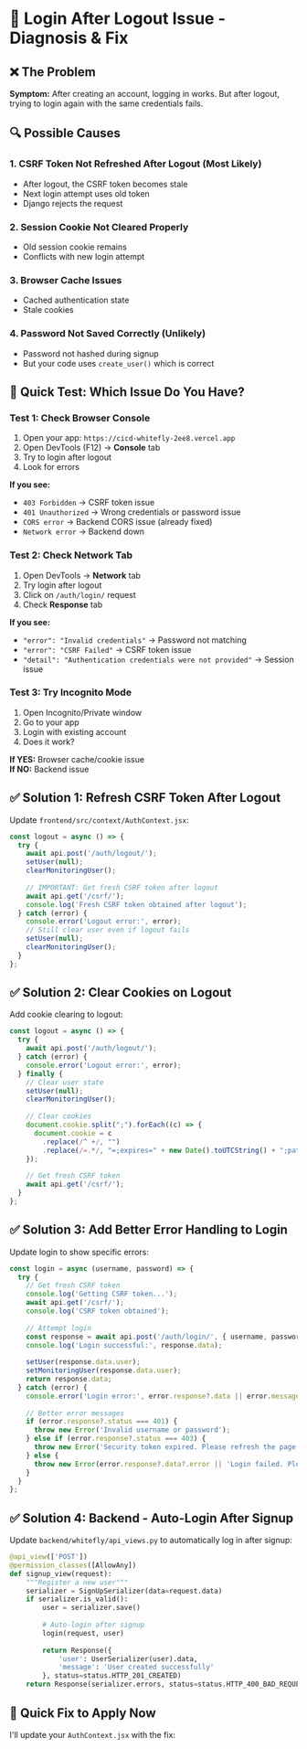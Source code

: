 # 🔐 Login After Logout Issue - Diagnosis & Fix

## ❌ The Problem

**Symptom:** After creating an account, logging in works. But after logout, trying to login again with the same credentials fails.

## 🔍 Possible Causes

### **1. CSRF Token Not Refreshed After Logout (Most Likely)**
- After logout, the CSRF token becomes stale
- Next login attempt uses old token
- Django rejects the request

### **2. Session Cookie Not Cleared Properly**
- Old session cookie remains
- Conflicts with new login attempt

### **3. Browser Cache Issues**
- Cached authentication state
- Stale cookies

### **4. Password Not Saved Correctly (Unlikely)**
- Password not hashed during signup
- But your code uses `create_user()` which is correct

## 🧪 **Quick Test: Which Issue Do You Have?**

### **Test 1: Check Browser Console**

1. Open your app: `https://cicd-whitefly-2ee8.vercel.app`
2. Open DevTools (F12) → **Console** tab
3. Try to login after logout
4. Look for errors

**If you see:**
- `403 Forbidden` → CSRF token issue
- `401 Unauthorized` → Wrong credentials or password issue
- `CORS error` → Backend CORS issue (already fixed)
- `Network error` → Backend down

### **Test 2: Check Network Tab**

1. Open DevTools → **Network** tab
2. Try login after logout
3. Click on `/auth/login/` request
4. Check **Response** tab

**If you see:**
- `"error": "Invalid credentials"` → Password not matching
- `"error": "CSRF Failed"` → CSRF token issue
- `"detail": "Authentication credentials were not provided"` → Session issue

### **Test 3: Try Incognito Mode**

1. Open Incognito/Private window
2. Go to your app
3. Login with existing account
4. Does it work?

**If YES:** Browser cache/cookie issue  
**If NO:** Backend issue

## ✅ **Solution 1: Refresh CSRF Token After Logout**

Update `frontend/src/context/AuthContext.jsx`:

```javascript
const logout = async () => {
  try {
    await api.post('/auth/logout/');
    setUser(null);
    clearMonitoringUser();
    
    // IMPORTANT: Get fresh CSRF token after logout
    await api.get('/csrf/');
    console.log('Fresh CSRF token obtained after logout');
  } catch (error) {
    console.error('Logout error:', error);
    // Still clear user even if logout fails
    setUser(null);
    clearMonitoringUser();
  }
};
```

## ✅ **Solution 2: Clear Cookies on Logout**

Add cookie clearing to logout:

```javascript
const logout = async () => {
  try {
    await api.post('/auth/logout/');
  } catch (error) {
    console.error('Logout error:', error);
  } finally {
    // Clear user state
    setUser(null);
    clearMonitoringUser();
    
    // Clear cookies
    document.cookie.split(";").forEach((c) => {
      document.cookie = c
        .replace(/^ +/, "")
        .replace(/=.*/, "=;expires=" + new Date().toUTCString() + ";path=/");
    });
    
    // Get fresh CSRF token
    await api.get('/csrf/');
  }
};
```

## ✅ **Solution 3: Add Better Error Handling to Login**

Update login to show specific errors:

```javascript
const login = async (username, password) => {
  try {
    // Get fresh CSRF token
    console.log('Getting CSRF token...');
    await api.get('/csrf/');
    console.log('CSRF token obtained');
    
    // Attempt login
    const response = await api.post('/auth/login/', { username, password });
    console.log('Login successful:', response.data);
    
    setUser(response.data.user);
    setMonitoringUser(response.data.user);
    return response.data;
  } catch (error) {
    console.error('Login error:', error.response?.data || error.message);
    
    // Better error messages
    if (error.response?.status === 401) {
      throw new Error('Invalid username or password');
    } else if (error.response?.status === 403) {
      throw new Error('Security token expired. Please refresh the page.');
    } else {
      throw new Error(error.response?.data?.error || 'Login failed. Please try again.');
    }
  }
};
```

## ✅ **Solution 4: Backend - Auto-Login After Signup**

Update `backend/whitefly/api_views.py` to automatically log in after signup:

```python
@api_view(['POST'])
@permission_classes([AllowAny])
def signup_view(request):
    """Register a new user"""
    serializer = SignUpSerializer(data=request.data)
    if serializer.is_valid():
        user = serializer.save()
        
        # Auto-login after signup
        login(request, user)
        
        return Response({
            'user': UserSerializer(user).data,
            'message': 'User created successfully'
        }, status=status.HTTP_201_CREATED)
    return Response(serializer.errors, status=status.HTTP_400_BAD_REQUEST)
```

## 🔧 **Quick Fix to Apply Now**

I'll update your `AuthContext.jsx` with the fix:
